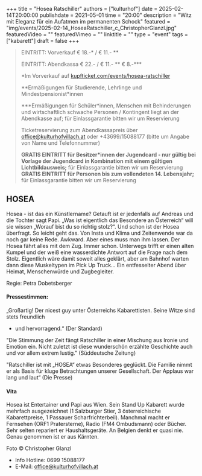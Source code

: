 +++
title = "Hosea Ratschiller"
authors = ["kulturhof"]
date = 2025-02-14T20:00:00
publishdate = 2021-05-01
time = "20:00"
description = "Witz mit Eleganz für ein Aufatmen im permanenten Schock"
featured = "img/events/2025-02-14_HoseaRatschiller_c_ChristopherGlanzl.jpg"
featuredVideo = ""
featuredVimeo = ""
linktitle = ""
type = "event"
tags = ["kabarett"]
draft = false
+++

> EINTRITT: Vorverkauf € 18.-\* / € 11.- \*\*
> 
> EINTRITT: Abendkassa € 22.- / € 11.- \*\* € 8.-\*\*\*
>
> \*Im Vorverkauf auf [kupfticket.com/events/hosea-ratschiller](https://kupfticket.com/events/hosea-ratschiller)
>
> \*\*Ermäßigungen für Studierende, Lehrlinge und Mindestpensionist\*innen
> 
> \*\*\*Ermäßigungen für Schüler\*innen, Menschen mit Behinderungen und wirtschaftlich schwache Personen / Kontingent liegt an der Abendkasse auf; für Einlassgarantie bitten wir um Reservierung
>
> Ticketreservierung zum Abendkassapreis über office@kulturhofvillach.at oder +43699/15088177 (bitte um Angabe von Name und Telefonnummer) 
>
> **GRATIS EINTRITT für Besitzer\*innen der Jugendcard - nur gültig bei Vorlage der Jugendcard in Kombination mit einem gültigen Lichtbildausweis;** für Einlassgarantie bitten wir um Reservierung
> **GRATIS EINTRITT für Personen bis zum vollendeten 14. Lebensjahr;** für Einlassgarantie bitten wir um Reservierung

## HOSEA

Hosea - ist das ein Künstlername? Getauft ist er jedenfalls auf Andreas und die Tochter sagt Papi. „Was ist eigentlich das Besondere an Österreich“ will sie wissen „Worauf bist du so richtig stolz?“. Und schon ist der Hosea überfragt. So leicht geht das. Von Insta und Klima und Zeitenwende war da noch gar keine Rede. Awkward. Aber eines muss man ihm lassen. Der Hosea fährt alles mit dem Zug. Immer schon. Unterwegs trifft er einen alten Kumpel und der weiß eine wasserdichte Antwort auf die Frage nach dem Stolz. Eigentlich wäre damit soweit alles geklärt, aber am Bahnhof warten dann diese Muskeltypen im Pick Up Truck…
Ein entfesselter Abend über Heimat, Menschenwürde und Zugbegleiter.

Regie: Petra Dobetsberger

#### Pressestimmen:
„Großartig! Der nicest guy unter Österreichs Kabarettisten. Seine Witze sind stets freundlich 
- und hervorragend.“ (Der Standard)

"Die Stimmung der Zeit fängt Ratschiller in einer Mischung aus Ironie und Emotion ein. Nicht 
zuletzt ist diese wunderschön erzählte Geschichte auch und vor allem extrem lustig." 
(Süddeutsche Zeitung)

"Ratschiller ist mit „HOSEA“ etwas Besonderes geglückt. Die Familie nimmt er als Basis für 
kluge Betrachtungen unserer Gesellschaft. Der Applaus war lang und laut“ (Die Presse)

#### Vita
Hosea ist Entertainer und Papi aus Wien. Sein Stand Up Kabarett wurde mehrfach 
ausgezeichnet (1 Salzburger Stier, 3 österreichische Kabarettpreise, 1 Passauer Scharfrichterbeil). Manchmal macht er Fernsehen (ORF1 Pratersterne), Radio (FM4 Ombudsmann) oder Bücher. Sehr selten repariert er Haushaltsgeräte. An Belgien denkt er quasi nie. Genau genommen ist er aus Kärnten.

Foto © Christopher Glanzl

- Info Hotline: 0699 15088177 
- E-Mail: office@kulturhofvillach.at
